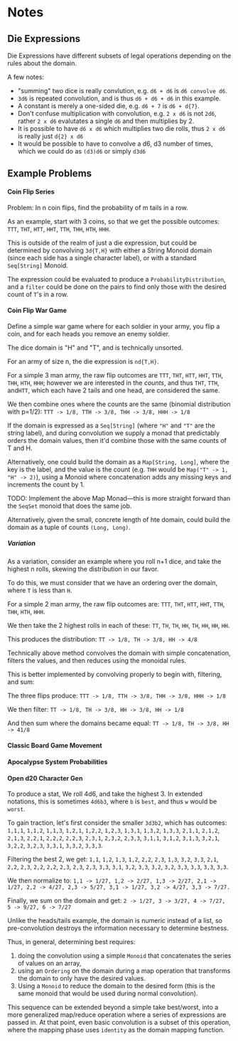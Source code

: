 # Notes

## Die Expressions

Die Expressions have different subsets of legal operations depending on the
rules about the domain.

A few notes:
- "summing" two dice is really convlution, e.g. `d6 + d6` is `d6 convolve d6`.
- `3d6` is repeated convolution, and is thus `d6 + d6 + d6` in this example.
- A constant is merely a one-sided die, e.g. `d6 + 7` is `d6 + d{7}`.
- Don't confuse multiplication with convolution, e.g. `2 x d6` is not `2d6`, rather
  `2 x d6` evalutates a single `d6` and then multiplies by 2.
- It is possible to have `d6 x d6` which multiplies two die rolls, thus `2 x d6`
  is really just `d{2} x d6`
- It would be possible to have to convolve a d6, d3 number of times, which
  we could do as `(d3)d6` or simply `d3d6`

## Example Problems

#### Coin Flip Series

Problem: In n coin flips, find the probability of m tails in a row.

As an example, start with 3 coins, so that we get the possible outcomes:
`TTT`, `THT`, `HTT`, `HHT`, `TTH`, `THH`, `HTH`, `HHH`.

This is outside of the realm of just a die expression, but could be determined by
convolving `3d{T,H}` with either a String Monoid domain (since each side has a
single character label), or with a standard `Seq[String]` Monoid.

The expression could be evaluated to produce a `ProbabilityDistribution`, and
a `filter` could be done on the pairs to find only those with the desired count of
`T`'s in a row.

#### Coin Flip War Game

Define a simple war game where for each soldier in your army, you flip a coin,
and for each heads you remove an enemy soldier.

The dice domain is "H" and "T", and is technically unsorted.

For an army of size n, the die expression is `nd{T,H}`.

For a simple 3 man army, the raw flip outcomes are
`TTT`, `THT`, `HTT`, `HHT`, `TTH`, `THH`, `HTH`, `HHH`;
however we are interested in the *counts*, and thus `THT`, `TTH`, and`HTT`, which
each have 2 tails and one head, are considered the same.

We then combine ones where the counts are the same (binomial distribution
with p=1/2):
`TTT -> 1/8, TTH -> 3/8, THH -> 3/8, HHH -> 1/8`

If the domain is expressed as a `Seq[String]` (where `"H"` and `"T"` are the string
label), and during convolution we supply a monad that predictably orders the domain
values, then it'd combine those with the same counts of T and H.

Alternatively, one could build the domain as a `Map[String, Long]`, where the key
is the label, and the value is the count (e.g. `THH` would be `Map("T" -> 1, "H" -> 2)`),
using a Monoid where concatenation adds any missing keys and increments the count by 1.

TODO: Implement the above Map Monad—this is more straight forward than the
`SeqSet` monoid that does the same job.

Alternatively, given the small, concrete length of hte domain, could build the
domain as a tuple of counts `(Long, Long)`.

##### Variation

As a variation, consider an example where you roll n+1 dice, and take the highest
n rolls, skewing the distribution in our favor.

To do this, we must consider that we have an ordering over the domain, where
`T` is less than `H`.

For a simple 2 man army, the raw flip outcomes are:
`TTT`, `THT`, `HTT`, `HHT`, `TTH`, `THH`, `HTH`, `HHH`.

We then take the 2 highest rolls in each of these:
`TT`, `TH`, `TH`, `HH`, `TH`, `HH`, `HH`, `HH`.

This produces the distribution:
`TT -> 1/8, TH -> 3/8, HH -> 4/8`

Technically above method convolves the domain with simple concatenation,
filters the values, and then reduces using the monoidal rules.
 
This is better implemented by convolving properly to begin with, filtering,
and sum:

The three flips produce:
`TTT -> 1/8, TTH -> 3/8, THH -> 3/8, HHH -> 1/8`

We then filter:
`TT -> 1/8, TH -> 3/8, HH -> 3/8, HH -> 1/8`

And then sum where the domains became equal:
`TT -> 1/8, TH -> 3/8, HH -> 41/8`

#### Classic Board Game Movement

#### Apocalypse System Probabilities

#### Open d20 Character Gen

To produce a stat, We roll 4d6, and take the highest 3.
In extended notations, this is sometimes `4d6b3`, where `b` is `best`, and
thus `w` would be `worst`.

To gain traction, let's first consider the smaller `3d3b2`, which has outcomes:
`1,1,1`, `1,1,2`, `1,1,3`, `1,2,1`, `1,2,2`, `1,2,3`, `1,3,1`, `1,3,2`, `1,3,3`,
`2,1,1`, `2,1,2`, `2,1,3`, `2,2,1`, `2,2,2`, `2,2,3`, `2,3,1`, `2,3,2`, `2,3,3`,
`3,1,1`, `3,1,2`, `3,1,3`, `3,2,1`, `3,2,2`, `3,2,3`, `3,3,1`, `3,3,2`, `3,3,3`.

Filtering the best 2, we get:
`1,1`, `1,2`, `1,3`, `1,2`, `2,2`, `2,3`, `1,3`, `3,2`, `3,3`,
`2,1`, `2,2`, `2,3`, `2,2`, `2,2`, `2,3`, `2,3`, `2,3`, `3,3`,
`3,1`, `3,2`, `3,3`, `3,2`, `3,2`, `3,3`, `3,3`, `3,3`, `3,3`.

We then normalize to:
`1,1 -> 1/27, 1,2 -> 2/27, 1,3 -> 2/27,
 2,1 -> 1/27, 2,2 -> 4/27, 2,3 -> 5/27,
 3,1 -> 1/27, 3,2 -> 4/27, 3,3 -> 7/27.`
 
Finally, we sum on the domain and get:
`2 -> 1/27, 3 -> 3/27, 4 -> 7/27, 5 -> 9/27, 6 -> 7/27`

Unlike the heads/tails example, the domain is numeric instead of a list, so
pre-convolution destroys the information necessary to determine bestness.

Thus, in general, determining best requires:
1. doing the convolution using a simple `Monoid` that concatenates the series of
   values on an array,
2. using an `Ordering` on the domain during a map operation that transforms
   the domain to only have the desired values.
3. Using a `Monoid` to reduce the domain to the desired form (this is the same
   monoid that would be used during normal convolution).
   
This sequence can be extended beyond a simple take best/worst, into a more generalized
map/reduce operation where a series of expressions are passed in. At that point,
even basic convolution is a subset of this operation, where the mapping phase
uses `identity` as the domain mapping function.
